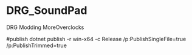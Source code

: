 # DRG_SoundPad
DRG Modding MoreOverclocks

#publish
dotnet publish -r win-x64 -c Release /p:PublishSingleFile=true /p:PublishTrimmed=true